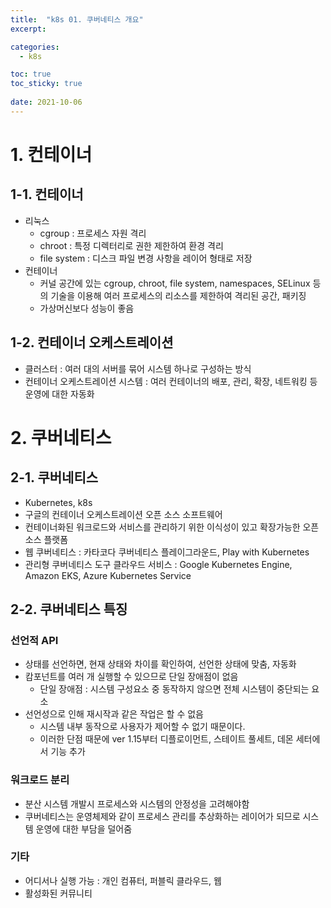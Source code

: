 ```yaml
---
title:  "k8s 01. 쿠버네티스 개요"
excerpt:

categories:
  - k8s

toc: true
toc_sticky: true
 
date: 2021-10-06
---
```




# 1\. 컨테이너

## 1-1. 컨테이너

-   리눅스
    -   cgroup : 프로세스 자원 격리
    -   chroot : 특정 디렉터리로 권한 제한하여 환경 격리
    -   file system : 디스크 파일 변경 사항을 레이어 형태로 저장
-   컨테이너
    -   커널 공간에 있는 cgroup, chroot, file system, namespaces, SELinux 등의 기술을 이용해 여러 프로세스의 리소스를 제한하여 격리된 공간, 패키징
    -   가상머신보다 성능이 좋음

## 1-2. 컨테이너 오케스트레이션

-   클러스터 : 여러 대의 서버를 묶어 시스템 하나로 구성하는 방식
-   컨테이너 오케스트레이션 시스템 : 여러 컨테이너의 배포, 관리, 확장, 네트워킹 등 운영에 대한 자동화

# 2\. 쿠버네티스

## 2-1. 쿠버네티스

-   Kubernetes, k8s
-   구글의 컨테이너 오케스트레이션 오픈 소스 소프트웨어
-   컨테이너화된 워크로드와 서비스를 관리하기 위한 이식성이 있고 확장가능한 오픈 소스 플랫폼
-   웹 쿠버네티스 : 카타코다 쿠버네티스 플레이그라운드, Play with Kubernetes
-   관리형 쿠버네티스 도구 클라우드 서비스 : Google Kubernetes Engine, Amazon EKS, Azure Kubernetes Service

## 2-2. 쿠버네티스 특징

### 선언적 API

-   상태를 선언하면, 현재 상태와 차이를 확인하여, 선언한 상태에 맞춤, 자동화
-   캄포넌트를 여러 개 실행할 수 있으므로 단일 장애점이 없음
    -   단일 장애점 : 시스템 구성요소 중 동작하지 않으면 전체 시스템이 중단되는 요소
-   선언성으로 인해 재시작과 같은 작업은 할 수 없음
    -   시스템 내부 동작으로 사용자가 제어할 수 없기 때문이다.
    -   이러한 단점 때문에 ver 1.15부터 디플로이먼트, 스테이트 풀세트, 데몬 세터에서 기능 추가

### 워크로드 분리

-   분산 시스템 개발시 프로세스와 시스템의 안정성을 고려해야함
-   쿠버네티스는 운영체제와 같이 프로세스 관리를 추상화하는 레이어가 되므로 시스템 운영에 대한 부담을 덜어줌

### 기타

-   어디서나 실행 가능 : 개인 컴퓨터, 퍼블릭 클라우드, 웹
-   활성화된 커뮤니티